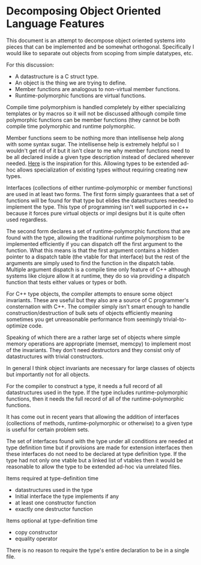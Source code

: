 # Decomposing Object Oriented Language Features

This document is an attempt to decompose object oriented systems into pieces that can be implemented and be somewhat
orthogonal.  Specifically I would like to separate out objects from scoping from simple datatypes, etc.


For this discussion:
* A datastructure is a C struct type.  
* An object is the thing we are trying to define.
* Member functions are analogous to non-virtual member functions.
* Runtime-polymorphic functions are virtual functions.


Compile time polymorphism is handled completely by either specializing templates or by macros so it will not be
discussed although compile time polymorphic functions can be member functions (they cannot be both compile time
polymorphic and runtime polymorphic.


Member functions seem to be nothing more than intellisense help along with some syntax sugar.  The intellisense help is
extremely helpful so I wouldn't get rid of it but it isn't clear to me why member functions need to be all declared
inside a given type description instead of declared wherever needed.
[Here](http://msdn.microsoft.com/en-us/library/vstudio/bb383977.aspx) is the inspiration for this.  Allowing types to be
extended ad-hoc allows specialization of existing types without requiring creating new types.


Interfaces (collections of either runtime-polymorphic or member functions) are used in at least two forms.  The first
form simply guarantees that a set of functions will be found for that type but elides the datastructures needed to
implement the type.  This type of programming isn't well supported in c++ because it forces pure virtual objects or impl
designs but it is quite often used regardless.


The second form declares a set of runtime-polymorphic functions that are found with the type, allowing the traditional
runtime polymorphism to be implemented efficiently if you can dispatch off the first argument to the function.  What
this means is that the first argument contains a hidden pointer to a dispatch table (the vtable for that interface) but
the rest of the arguments are simply used to find the function in the dispatch table.  Multiple argument dispatch is a
compile time only feature of C++ although systems like clojure allow it at runtime, they do so via providing a dispatch
function that tests either values or types or both.


For C++ type objects, the compiler attempts to ensure some object invariants.  These are useful but they also are a
source of C programmer's consternation with C++.  The compiler simply isn't smart enough to handle
construction/destruction of bulk sets of objects efficiently meaning sometimes you get unreasonable performance from
seemingly trivial-to-optimize code.


Speaking of which there are a rather large set of objects where simple memory operations are appropriate (memset,
memcpy) to implement most of the invariants.  They don't need destructors and they consist only of datastructures with
trivial constructors.


In general I think object invariants are necessary for large classes of objects but importantly not for all objects.


For the compiler to construct a type, it needs a full record of all datastructures used in the type.  If the type
includes runtime-polymorphic functions, then it needs the full record of all of the runtime-polymorphic functions.


It has come out in recent years that allowing the addition of interfaces (collections of methods, runtime-polymorphic or
otherwise) to a given type is useful for certain problem sets.


The set of interfaces found with the type under all conditions are needed at type definition time but if provisions are
made for extension interfaces then these interfaces do not need to be declared at type definition type.  If the type
had not only one vtable but a linked list of vtables then it would be reasonable to allow the type to be extended ad-hoc
via unrelated files.



Items required at type-definition time
 * datastructures used in the type
 * Initial interface the type implements if any
 * at least one constructor function
 * exactly one destructor function

Items optional at type-definition time
 * copy constructor
 * equality operator


There is no reason to require the type's entire declaration to be in a single file.
